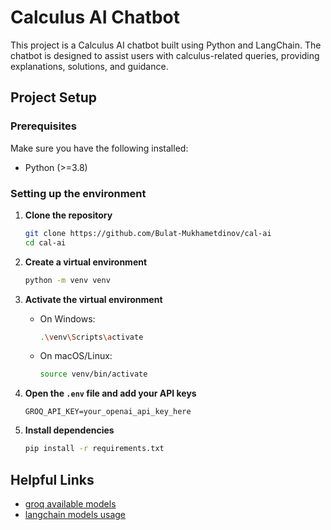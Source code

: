 # Calculus AI Chatbot

This project is a Calculus AI chatbot built using Python and LangChain. The chatbot is designed to assist users with calculus-related queries, providing explanations, solutions, and guidance.

## Project Setup

### Prerequisites

Make sure you have the following installed:

- Python (>=3.8)

### Setting up the environment

1. **Clone the repository**

   ```sh
   git clone https://github.com/Bulat-Mukhametdinov/cal-ai
   cd cal-ai
   ```

2. **Create a virtual environment**

   ```sh
   python -m venv venv
   ```

3. **Activate the virtual environment**

   - On Windows:
     ```sh
     .\venv\Scripts\activate
     ```
   - On macOS/Linux:
     ```sh
     source venv/bin/activate
     ```

4. **Open the `.env` file and add your API keys**

    ```env
    GROQ_API_KEY=your_openai_api_key_here
    ```

5. **Install dependencies**

   ```sh
   pip install -r requirements.txt
   ```


## Helpful Links
- [groq available models](https://console.groq.com/docs/rate-limits)
- [langchain models usage]("https://python.langchain.com/docs/integrations/chat/")